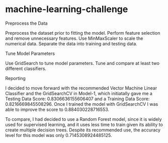 # machine-learning-challenge
Preprocess the Data

Preprocess the dataset prior to fitting the model.
Perform feature selection and remove unnecessary features.
Use MinMaxScaler to scale the numerical data.
Separate the data into training and testing data.


Tune Model Parameters

Use GridSearch to tune model parameters.
Tune and compare at least two different classifiers.


Reporting

I decided to move forward with the recommended Vector Machine Linear Classifier and the GridSearchCV in Model-1, which initiatally gave me a Testing Data Score: 0.8306636155606407 and a Training Data Score: 0.8216669845508296. Once I trained the model with GridSearchCV I was able to improve the score to  0.884030228716553.

To compare, I had decided to use a Random Forest model, since it is widely used for supervised learning, and it uses less time to train given its ability to create multiple decision trees. Despite its recommended use, the accuracy level for this model was only 0.7145308924485125.  
